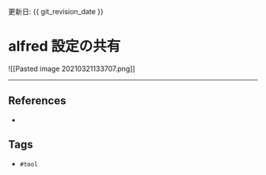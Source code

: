 更新日: {{ git_revision_date }}

# alfred 設定の共有
![[Pasted image 20210321133707.png]]



---
## References
- 

## Tags
- `#tool`